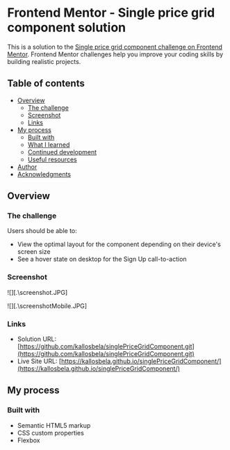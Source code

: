 # Frontend Mentor - Single price grid component solution

This is a solution to the [Single price grid component challenge on Frontend Mentor](https://www.frontendmentor.io/challenges/single-price-grid-component-5ce41129d0ff452fec5abbbc). Frontend Mentor challenges help you improve your coding skills by building realistic projects. 

## Table of contents

- [Overview](#overview)
  - [The challenge](#the-challenge)
  - [Screenshot](#screenshot)
  - [Links](#links)
- [My process](#my-process)
  - [Built with](#built-with)
  - [What I learned](#what-i-learned)
  - [Continued development](#continued-development)
  - [Useful resources](#useful-resources)
- [Author](#author)
- [Acknowledgments](#acknowledgments)

## Overview

### The challenge

Users should be able to:

- View the optimal layout for the component depending on their device's screen size
- See a hover state on desktop for the Sign Up call-to-action

### Screenshot

![][.\screenshot.JPG]

![][.\screenshotMobile.JPG]

### Links

- Solution URL: [https://github.com/kallosbela/singlePriceGridComponent.git](https://github.com/kallosbela/singlePriceGridComponent.git)
- Live Site URL: [https://kallosbela.github.io/singlePriceGridComponent/](https://kallosbela.github.io/singlePriceGridComponent/)

## My process

### Built with

- Semantic HTML5 markup
- CSS custom properties
- Flexbox
